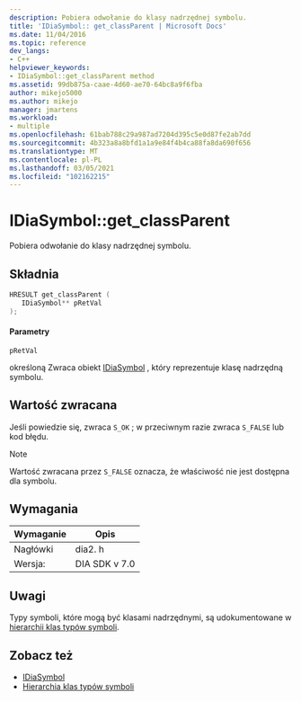 ```yaml
---
description: Pobiera odwołanie do klasy nadrzędnej symbolu.
title: 'IDiaSymbol:: get_classParent | Microsoft Docs'
ms.date: 11/04/2016
ms.topic: reference
dev_langs:
- C++
helpviewer_keywords:
- IDiaSymbol::get_classParent method
ms.assetid: 99db875a-caae-4d60-ae70-64bc8a9f6fba
author: mikejo5000
ms.author: mikejo
manager: jmartens
ms.workload:
- multiple
ms.openlocfilehash: 61bab788c29a987ad7204d395c5e0d87fe2ab7dd
ms.sourcegitcommit: 4b323a8a8bfd1a1a9e84f4b4ca88fa8da690f656
ms.translationtype: MT
ms.contentlocale: pl-PL
ms.lasthandoff: 03/05/2021
ms.locfileid: "102162215"
---
```

# <a name="idiasymbolget_classparent"></a>IDiaSymbol::get_classParent
Pobiera odwołanie do klasy nadrzędnej symbolu.

## <a name="syntax"></a>Składnia

```C++
HRESULT get_classParent ( 
   IDiaSymbol** pRetVal
);
```

#### <a name="parameters"></a>Parametry
 `pRetVal`

określoną Zwraca obiekt [IDiaSymbol](../../debugger/debug-interface-access/idiasymbol.md) , który reprezentuje klasę nadrzędną symbolu.

## <a name="return-value"></a>Wartość zwracana
 Jeśli powiedzie się, zwraca `S_OK` ; w przeciwnym razie zwraca `S_FALSE` lub kod błędu.

> [!NOTE]
> Wartość zwracana przez `S_FALSE` oznacza, że właściwość nie jest dostępna dla symbolu.

## <a name="requirements"></a>Wymagania

|Wymaganie|Opis|
|-----------------|-----------------|
|Nagłówki|dia2. h|
|Wersja:|DIA SDK v 7.0|

## <a name="remarks"></a>Uwagi
 Typy symboli, które mogą być klasami nadrzędnymi, są udokumentowane w [hierarchii klas typów symboli](../../debugger/debug-interface-access/class-hierarchy-of-symbol-types.md).

## <a name="see-also"></a>Zobacz też
- [IDiaSymbol](../../debugger/debug-interface-access/idiasymbol.md)
- [Hierarchia klas typów symboli](../../debugger/debug-interface-access/class-hierarchy-of-symbol-types.md)
